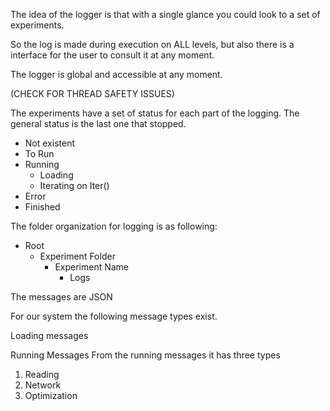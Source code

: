 The idea of the logger is that with a single
glance you could look to a set of experiments.

So the log is made during execution on ALL levels,
but also there is a interface for the user to
consult it at any moment.

The logger is global and accessible at any moment.

(CHECK FOR THREAD SAFETY ISSUES)

The experiments have a set of status for each part of
the logging. The general status is the last one that stopped.

* Not existent
* To Run
* Running
    * Loading
    * Iterating on Iter()
* Error
* Finished


The folder organization for logging is as following:

* Root
    * Experiment Folder
        * Experiment Name
            * Logs



The messages are JSON

For our system the following message types exist.

Loading messages

Running Messages
From the running messages it has three types

1. Reading
2. Network
3. Optimization





